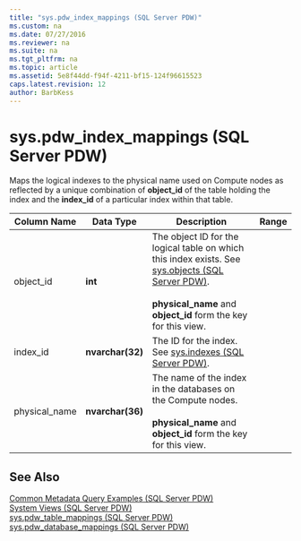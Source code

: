 ```yaml
---
title: "sys.pdw_index_mappings (SQL Server PDW)"
ms.custom: na
ms.date: 07/27/2016
ms.reviewer: na
ms.suite: na
ms.tgt_pltfrm: na
ms.topic: article
ms.assetid: 5e8f44dd-f94f-4211-bf15-124f96615523
caps.latest.revision: 12
author: BarbKess
---
```

# sys.pdw_index_mappings (SQL Server PDW)
Maps the logical indexes to the physical name used on Compute nodes as reflected by a unique combination of **object_id** of the table holding the index and the **index_id** of a particular index within that table.  
  
|Column Name|Data Type|Description|Range|  
|---------------|-------------|---------------|---------|  
|object_id|**int**|The object ID for the logical table on which this index exists. See [sys.objects &#40;SQL Server PDW&#41;](../sqlpdw/sys-objects-sql-server-pdw.md).<br /><br />**physical_name** and **object_id** form the key for this view.||  
|index_id|**nvarchar(32)**|The ID for the index. See [sys.indexes &#40;SQL Server PDW&#41;](../sqlpdw/sys-indexes-sql-server-pdw.md).||  
|physical_name|**nvarchar(36)**|The name of the index in the databases on the Compute nodes.<br /><br />**physical_name** and **object_id** form the key for this view.||  
  
## See Also  
[Common Metadata Query Examples &#40;SQL Server PDW&#41;](../sqlpdw/common-metadata-query-examples-sql-server-pdw.md)  
[System Views &#40;SQL Server PDW&#41;](../sqlpdw/system-views-sql-server-pdw.md)  
[sys.pdw_table_mappings &#40;SQL Server PDW&#41;](../sqlpdw/sys-pdw-table-mappings-sql-server-pdw.md)  
[sys.pdw_database_mappings &#40;SQL Server PDW&#41;](../sqlpdw/sys-pdw-database-mappings-sql-server-pdw.md)  
  
